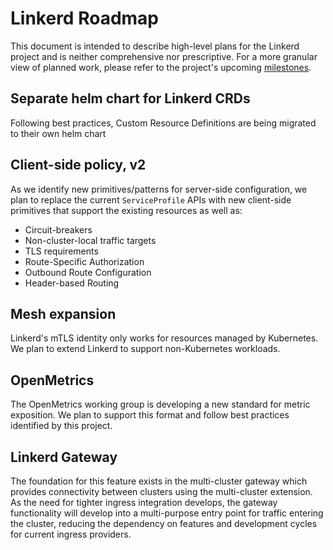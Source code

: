 # Linkerd Roadmap

This document is intended to describe high-level plans for the Linkerd
project and is neither comprehensive nor prescriptive. For a more granular
view of planned work, please refer to the project's upcoming [milestones].

## Separate helm chart for Linkerd CRDs

Following best practices, Custom Resource Definitions are being migrated to
their own helm chart

## Client-side policy, v2

As we identify new primitives/patterns for server-side configuration, we plan
to replace the current `ServiceProfile` APIs with new client-side primitives
that support the existing resources as well as:

- Circuit-breakers
- Non-cluster-local traffic targets
- TLS requirements
- Route-Specific Authorization
- Outbound Route Configuration
- Header-based Routing

## Mesh expansion

Linkerd's mTLS identity only works for resources managed by Kubernetes. We
plan to extend Linkerd to support non-Kubernetes workloads.

## OpenMetrics

The OpenMetrics working group is developing a new standard for metric
exposition. We plan to support this format and follow best practices
identified by this project.

## Linkerd Gateway

The foundation for this feature exists in the multi-cluster gateway which
provides connectivity between clusters using the multi-cluster extension. As the
need for tighter ingress integration develops, the gateway functionality will
develop into a multi-purpose entry point for traffic entering the cluster,
reducing the dependency on features and development cycles for current ingress
providers.

<!-- references -->
[milestones]: https://github.com/linkerd/linkerd2/milestones
